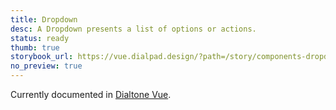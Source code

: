 ```yaml
---
title: Dropdown
desc: A Dropdown presents a list of options or actions.
status: ready
thumb: true
storybook_url: https://vue.dialpad.design/?path=/story/components-dropdown--default
no_preview: true
---
```


<aside class="d-notice d-notice--info d-mt24 d-wmx100p" role="status" aria-hidden="false">
  <div class="d-notice__icon">
    <dt-icon name="info"></dt-icon>
  </div>
  <div class="d-notice__content d-stack4">
    <p class="d-notice__message">

Currently documented in [Dialtone Vue](https://vue.dialpad.design/?path=/docs/components-dropdown--default).
    </p>
  </div>
</aside>
